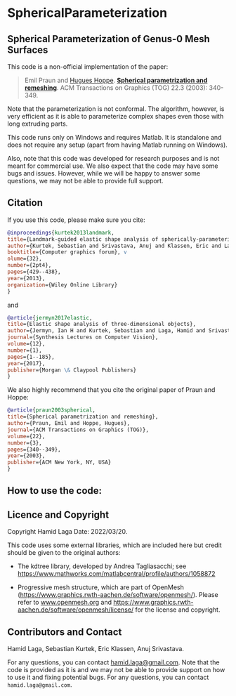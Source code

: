 # SphericalParameterization
## Spherical Parameterization of Genus-0 Mesh Surfaces

This code is a non-official implementation of the paper:        
> Emil Praun and [Hugues Hoppe](https://hhoppe.com/).
> [**Spherical parametrization and remeshing**](https://hhoppe.com/sphereparam.pdf).
> ACM Transactions on Graphics (TOG) 22.3 (2003): 340-349.

Note that the parameterization is not conformal. The algorithm, however, is very efficient as it is able to parameterize complex shapes even those with long extruding parts.

This code runs only on Windows and requires Matlab. It is standalone and does not require any setup (apart from having Matlab running on Windows).

Also, note that this code was developed for research purposes and is not meant for commercial use. We also expect that the code may have some bugs and issues. However, while we will be happy to answer some questions, we may not be able to provide full support. 

## Citation
If you use this code, please make sure you cite: 
```bibtex
@inproceedings{kurtek2013landmark, 
title={Landmark-guided elastic shape analysis of spherically-parameterized surfaces}, 
author={Kurtek, Sebastian and Srivastava, Anuj and Klassen, Eric and Laga, Hamid}, 
booktitle={Computer graphics forum}, v
olume={32}, 
number={2pt4}, 
pages={429--438}, 
year={2013}, 
organization={Wiley Online Library}
}
```
and
```bibtex
@article{jermyn2017elastic, 
title={Elastic shape analysis of three-dimensional objects}, 
author={Jermyn, Ian H and Kurtek, Sebastian and Laga, Hamid and Srivastava, Anuj}, 
journal={Synthesis Lectures on Computer Vision}, 
volume={12}, 
number={1}, 
pages={1--185}, 
year={2017}, 
publisher={Morgan \& Claypool Publishers} 
}
```
We also highly recommend that you cite the original paper of Praun and Hoppe:
```bibtex
@article{praun2003spherical,
title={Spherical parametrization and remeshing},
author={Praun, Emil and Hoppe, Hugues},
journal={ACM Transactions on Graphics (TOG)},
volume={22},
number={3},
pages={340--349},
year={2003},
publisher={ACM New York, NY, USA}
}
```

## How to use the code:

## Licence and Copyright
Copyright Hamid Laga Date: 2022/03/20.

This code uses some external libraries, which are included here but credit should be given to the original authors: 

- The kdtree library, developed by Andrea Tagliasacchi; see https://www.mathworks.com/matlabcentral/profile/authors/1058872

- Progressive mesh structure, which are part of OpenMesh (https://www.graphics.rwth-aachen.de/software/openmesh/). Please refer to www.openmesh.org and https://www.graphics.rwth-aachen.de/software/openmesh/license/ for the license and copyright.

## Contributors and Contact
Hamid Laga, Sebastian Kurtek, Eric Klassen, Anuj Srivastava.

For any questions, you can contact hamid.laga@gmail.com. Note that the code is provided as it is and we may not be able to provide support on how to use it and fixing potential bugs.
For any questions, you can contact `hamid.laga@gmail.com`.
